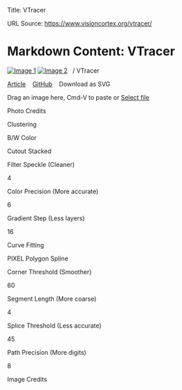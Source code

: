 Title: VTracer

URL Source: https://www.visioncortex.org/vtracer/

Markdown Content:
VTracer
===============

[![Image 1](https://www.visioncortex.org/vtracer/assets/visioncortex-logo.svg)](https://www.visioncortex.org/) [![Image 2](https://www.visioncortex.org/vtracer/assets/visioncortex-logo-light.svg)](https://www.visioncortex.org/)   / VTracer

[Article](https://www.visioncortex.org/vtracer-docs)    [GitHub](https://github.com/visioncortex/vtracer)    Download as SVG

Drag an image here, Cmd-V to paste or [Select file](https://www.visioncortex.org/vtracer/#)

[](https://www.visioncortex.org/vtracer/#)[](https://www.visioncortex.org/vtracer/#)

Photo Credits

Clustering

B/W Color

Cutout Stacked

Filter Speckle (Cleaner)

4

Color Precision (More accurate)

6

Gradient Step (Less layers)

16

Curve Fitting

PIXEL Polygon Spline

Corner Threshold (Smoother)

60

Segment Length (More coarse)

4

Splice Threshold (Less accurate)

45

Path Precision (More digits)

8

Image Credits

